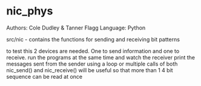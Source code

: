 # nic_phys

Authors: Cole Dudley & Tanner Flagg
Language: Python

src/nic - contains the functions for sending and receiving bit patterns

to test this 2 devices are needed. One to send information and one to receive.
run the programs at the same time and watch the receiver print the messages sent from the sender
using a loop or multiple calls of both nic_send() and nic_receive() will be useful so that more than 1 4 bit
sequence can be read at once
